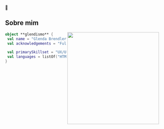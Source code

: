 🤞

## Sobre mim

<img align="right" width="300" src="https://i2.wp.com/allhtaccess.info/wp-content/uploads/2018/03/programming.gif?fit=1281%2C716&ssl=1" />

```kotlin
object **glendismo** {
 val name = "Glenda Brendler"
 val acknowledgements = "Full Stack Designer"

 val primarySkillset = "UX/UI/Front-end"
 val languages = listOf("HTML5", "CSS3", "JavaScript")
}
```
